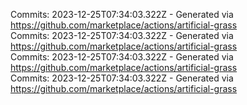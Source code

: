 Commits: 2023-12-25T07:34:03.322Z - Generated via https://github.com/marketplace/actions/artificial-grass
<br>
Commits: 2023-12-25T07:34:03.322Z - Generated via https://github.com/marketplace/actions/artificial-grass
<br>
Commits: 2023-12-25T07:34:03.322Z - Generated via https://github.com/marketplace/actions/artificial-grass
<br>
Commits: 2023-12-25T07:34:03.322Z - Generated via https://github.com/marketplace/actions/artificial-grass
<br>
